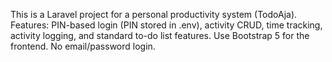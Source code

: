 <!-- Use this file to provide workspace-specific custom instructions to Copilot. For more details, visit https://code.visualstudio.com/docs/copilot/copilot-customization#_use-a-githubcopilotinstructionsmd-file -->

This is a Laravel project for a personal productivity system (TodoAja). Features: PIN-based login (PIN stored in .env), activity CRUD, time tracking, activity logging, and standard to-do list features. Use Bootstrap 5 for the frontend. No email/password login.
